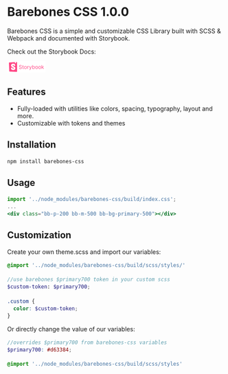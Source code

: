 # Barebones CSS 1.0.0

Barebones CSS is a simple and customizable CSS Library built with SCSS & Webpack and documented with Storybook.

Check out the Storybook Docs:

[![storybook-logo.png](src%2Fassets%2Fstorybook-logo.png)](https://barebones-css.vercel.app/)

## Features

- Fully-loaded with utilities like colors, spacing, typography, layout and more.
- Customizable with tokens and themes

## Installation

```bash
npm install barebones-css
```

## Usage

```jsx
import '../node_modules/barebones-css/build/index.css';
...
<div class="bb-p-200 bb-m-500 bb-bg-primary-500"></div>

```

## Customization

Create your own theme.scss and import our variables:

```scss
@import '../node_modules/barebones-css/build/scss/styles/'

//use barebones $primary700 token in your custom scss
$custom-token: $primary700;

.custom {
  color: $custom-token;
}
```

Or directly change the value of our variables:

```scss
//overrides $primary700 from barebones-css variables
$primary700: #d63384;

@import '../node_modules/barebones-css/build/scss/styles'
```
